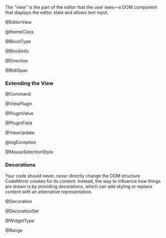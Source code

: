 The “view” is the part of the editor that the user sees—a DOM
component that displays the editor state and allows text input.

@EditorView

@themeClass

@BlockType

@BlockInfo

@Direction

@BidiSpan

### Extending the View

@Command

@ViewPlugin

@PluginValue

@PluginField

@ViewUpdate

@logException

@MouseSelectionStyle

### Decorations

Your code should never, _never_ directly change the DOM structure
CodeMirror creates for its content. Instead, the way to influence how
things are drawn is by providing decorations, which can add styling or
replace content with an alternative representation.

@Decoration

@DecorationSet

@WidgetType

@Range
